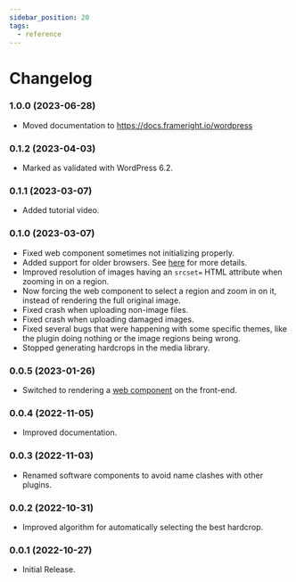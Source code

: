 ```yaml
---
sidebar_position: 20
tags:
  - reference
---
```


# Changelog

<!--
WARNING: Bits of information here are duplicated in several places:
  * https://docs.frameright.io/wordpress/changelog
  * https://github.com/Frameright/image-display-control-wordpress/blob/master/readme.txt
Make sure to keep them in sync.
-->

### 1.0.0 (2023-06-28)

- Moved documentation to https://docs.frameright.io/wordpress

### 0.1.2 (2023-04-03)

- Marked as validated with WordPress 6.2.

### 0.1.1 (2023-03-07)

- Added tutorial video.

### 0.1.0 (2023-03-07)

- Fixed web component sometimes not initializing properly.
- Added support for older browsers. See [here](../web-component/browsers.md) for more details.
- Improved resolution of images having an `srcset=` HTML attribute when zooming in on a region.
- Now forcing the web component to select a region and zoom in on it, instead of rendering the full original image.
- Fixed crash when uploading non-image files.
- Fixed crash when uploading damaged images.
- Fixed several bugs that were happening with some specific themes, like the plugin doing nothing or the image regions being wrong.
- Stopped generating hardcrops in the media library.

### 0.0.5 (2023-01-26)

- Switched to rendering a [web component](../web-component/README.md) on the front-end.

### 0.0.4 (2022-11-05)

- Improved documentation.

### 0.0.3 (2022-11-03)

- Renamed software components to avoid name clashes with other plugins.

### 0.0.2 (2022-10-31)

- Improved algorithm for automatically selecting the best hardcrop.

### 0.0.1 (2022-10-27)

- Initial Release.
